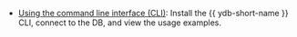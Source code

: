 * [Using the command line interface (CLI)](../../cli.md): Install the {{ ydb-short-name }} CLI, connect to the DB, and view the usage examples.

